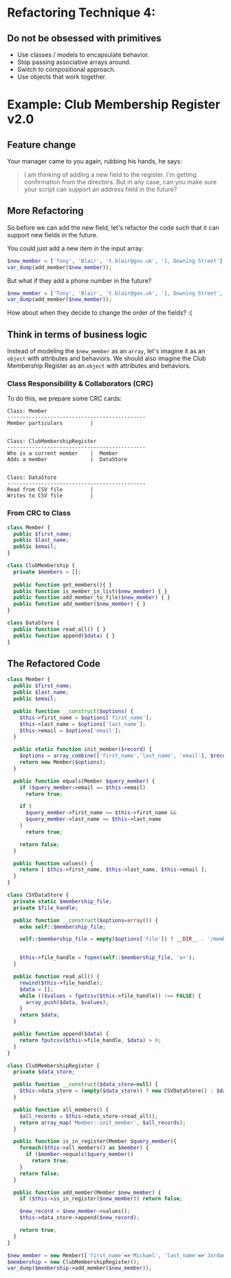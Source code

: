 # Refactoring Technique 4:

## Do not be obsessed with primitives

- Use classes / models to encapsulate behavior.
- Stop passing associative arrays around.
- Switch to compositional approach.
- Use objects that work together.

# Example: Club Membership Register v2.0

## Feature change

Your manager came to you again, rubbing his hands, he says:

> I am thinking of adding a new field to the register. I'm getting confirmation from the directors. But in any case, can you make sure your script can support an address field in the future?

## More Refactoring

So before we can add the new field, let's refactor the code such that it can support new fields in the future.

You could just add a new item in the input array:

```php
$new_member = ['Tony', 'Blair', 't.blair@gov.uk', '1, Downing Street'];
var_dump(add_member($new_member));
```

But what if they add a phone number in the future?

```php
$new_member = ['Tony', 'Blair', 't.blair@gov.uk', '1, Downing Street', '1234567'];
var_dump(add_member($new_member));
```

How about when they decide to change the order of the fields? :(

## Think in terms of business logic

Instead of modeling the `$new_member` as an `array`, let's imagine it as an `object` with attributes and behaviors. We should also imagine the Club Membership Register as an `object` with attributes and behaviors.

### Class Responsibility & Collaborators (CRC)

To do this, we prepare some CRC cards:

```
Class: Member
---------------------------------------------
Member particulars         |


Class: ClubMembershipRegister
---------------------------------------------
Who is a current member    |  Member
Adds a member              |  DataStore


Class: DataStore
---------------------------------------------
Read from CSV file         |
Writes to CSV file         |
```

### From CRC to Class

```php
class Member {
  public $first_name;
  public $last_name;
  public $email;
}

class ClubMembership {
  private $members = [];
  
  public function get_members(){ }
  public function is_member_in_list($new_member) { }
  public function add_member_to_file($new_member) { }
  public function add_member($new_member) { }
}

class DataStore {
  public function read_all() { }
  public function append($data) { }
}
```

## The Refactored Code

```php
class Member {
  public $first_name;
  public $last_name;
  public $email;

  public function __construct($options) {
    $this->first_name = $options['first_name'];
    $this->last_name = $options['last_name'];
    $this->email = $options['email'];
  }

  public static function init_member($record) {
    $options = array_combine(['first_name','last_name', 'email'], $record);
    return new Member($options);
  }

  public function equals(Member $query_member) {
    if ($query_member->email == $this->email)
      return true;

    if (
      $query_member->first_name == $this->first_name &&
      $query_member->last_name == $this->last_name
    )
      return true;

    return false;
  }

  public function values() {
    return [ $this->first_name, $this->last_name, $this->email ];
  }
}

class CSVDataStore {
  private static $membership_file;
  private $file_handle;

  public function __construct($options=array()) {
    echo self::$membership_file;

    self::$membership_file = empty($options['file']) ? __DIR__ . '/members.csv' : $options['file'];


    $this->file_handle = fopen(self::$membership_file, 'a+');
  }

  public function read_all() {
    rewind($this->file_handle);
    $data = [];
    while (($values = fgetcsv($this->file_handle)) !== FALSE) {
      array_push($data, $values);
    }
    return $data;
  }

  public function append($data) {
    return fputcsv($this->file_handle, $data) > 0;
  }
}

class ClubMembershipRegister {
  private $data_store;

  public function __construct($data_store=null) {
    $this->data_store = (empty($data_store)) ? new CSVDataStore() : $data_store;
  }

  public function all_members() {
    $all_records = $this->data_store->read_all();
    return array_map('Member::init_member', $all_records);
  }

  public function is_in_register(Member $query_member){
    foreach($this->all_members() as $member) {
      if ($member->equals($query_member))
        return true;
    }
    return false;
  }

  public function add_member(Member $new_member) {
    if ($this->is_in_register($new_member)) return false;

    $new_record = $new_member->values();
    $this->data_store->append($new_record);

    return true;
  }
}

$new_member = new Member(['first_name'=>'Michael', 'last_name'=>'Jordan', 'email'=>'mj@nba.com']);
$membership = new ClubMembershipRegister();
var_dump($membership->add_member($new_member));
```